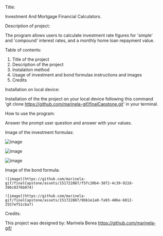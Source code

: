 Title:

Investment And Mortgage Financial Calculators.

Description of project:

The program allows users to calculate investment rate figures for 'simple' and 'compound' interest rates, and a monthly home loan repayment value.

Table of contents:

1. Title of the project
2. Description of the project
3. Instalation method
4. Usage of investment and bond formulas instructions and images
5. Credits

Installation on local device:

Installation of the the project on your local device following this command 'git clone https://github.com/marinela-gif/finalCapstone.git' in your terminal.

How to use the program:

Answer the prompt user question and answer with your values.

Image of the investment formulas:
   
   ![image](https://github.com/marinela-gif/finalCapstone/assets/151722887/9379e350-a0e2-4e2f-9d63-52106fdd2bda)

   ![image](https://github.com/marinela-gif/finalCapstone/assets/151722887/43abcd69-2d6b-4bf2-bd1a-82b438cbde99)

   ![image](https://github.com/marinela-gif/finalCapstone/assets/151722887/ffdac769-3b40-47b6-940e-ffcfa6098edb)



Image of the bond formula:
    
    ![image](https://github.com/marinela-gif/finalCapstone/assets/151722887/f5fc20b4-38f2-4c39-922d-396c0376b074)

    ![image](https://github.com/marinela-gif/finalCapstone/assets/151722887/9bb1e1a0-fa93-486e-b012-2557ef51cba7)



Credits:

This project was designed by:
Marinela Berea
https://github.com/marinela-gif/





